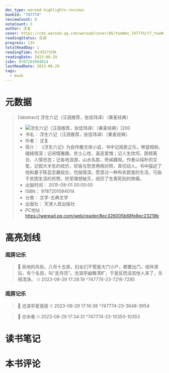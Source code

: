 ```yaml
---
doc_type: weread-highlights-reviews
bookId: "747774"
reviewCount: 0
noteCount: 3
author: 沈复
cover: https://cdn.weread.qq.com/weread/cover/86/YueWen_747774/t7_YueWen_747774.jpg
readingStatus: 在读
progress: 13%
totalReadDay: 1
readingTime: 0小时27分钟
readingDate: 2023-08-29
isbn: 9787201094014
lastReadDate: 2023-08-29
tags:
  - book
---
```

# 元数据
> [!abstract] 浮生六记（汪涵推荐，张佳玮译）（果麦经典）
> - ![ 浮生六记（汪涵推荐，张佳玮译）（果麦经典）|200](https://cdn.weread.qq.com/weread/cover/86/YueWen_747774/t7_YueWen_747774.jpg)
> - 书名： 浮生六记（汪涵推荐，张佳玮译）（果麦经典）
> - 作者： 沈复
> - 简介： 《浮生六记》为自传散文体小说，书中记闺房之乐，琴瑟相和、缱绻情深；记闲情雅趣，贫士心性、喜恶爱憎；记人生坎坷，困顿离合、人情世态；记各地浪游，山水名胜、奇闻趣观。作者以纯朴的文笔，记叙大半生的经历，欢愉与愁苦两相对照，真切动人。书中描述了他和妻子陈芸志趣投合，伉俪情深，愿意过一种布衣蔬食的生活，可由于贫困生活的煎熬，终至理想破灭，经历了生离死别的惨痛。
> - 出版时间： 2015-08-01 00:00:00
> - ISBN： 9787201094014
> - 分类： 文学-古典文学
> - 出版社： 天津人民出版社
> - PC地址：https://weread.qq.com/web/reader/8ec326005b68fe8ec23218b

# 高亮划线

### 闺房记乐

> 📌 吴地的风俗，八月十五夜，妇女们不管是大门小户，都要出门，结伴游玩，有个名目，叫“走月亮”。沧浪亭幽雅清旷，于是反而没其他人来了，乐得清净。 
> ⏱ 2023-08-29 17:28:19 ^747774-23-7216-7285

### 闺房记乐

> 📌 沧浪亭爱莲居 
> ⏱ 2023-08-29 17:16:38 ^747774-23-3648-3654

> 📌 仓米巷 
> ⏱ 2023-08-29 17:34:31 ^747774-23-10350-10353

# 读书笔记

# 本书评论

